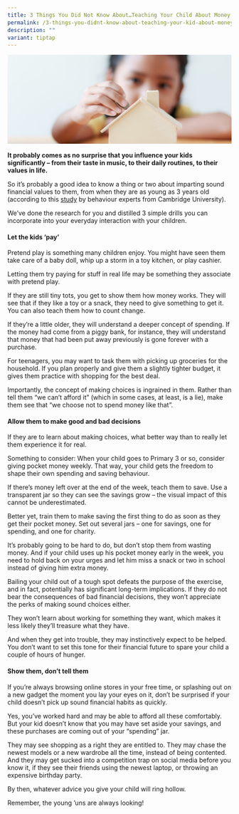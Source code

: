 ```yaml
---
title: 3 Things You Did Not Know About…Teaching Your Child About Money
permalink: /3-things-you-didnt-know-about-teaching-your-kid-about-money/
description: ""
variant: tiptap
---
```

![3 things](/images/3%20things.jfif)

**It probably comes as no surprise that you influence your kids significantly – from their taste in music, to their daily routines, to their values in life.**

So it’s probably a good idea to know a thing or two about imparting sound financial values to them, from when they are as young as 3 years old (according to this [study](https://mascdn.azureedge.net/cms/the-money-advice-service-habit-formation-and-learning-in-young-children-may2013.pdf) by behaviour experts from Cambridge University).

We’ve done the research for you and distilled 3 simple drills you can incorporate into your everyday interaction with your children. 

#### Let the kids ‘pay’

Pretend play is something many children enjoy. You might have seen them take care of a baby doll, whip up a storm in a toy kitchen, or play cashier.

Letting them try paying for stuff in real life may be something they associate with pretend play.

If they are still tiny tots, you get to show them how money works. They will see that if they like a toy or a snack, they need to give something to get it. You can also teach them how to count change. 

If they’re a little older, they will understand a deeper concept of spending. If the money had come from a piggy bank, for instance, they will understand that money that had been put away previously is gone forever with a purchase. 

For teenagers, you may want to task them with picking up groceries for the household. If you plan properly and give them a slightly tighter budget, it gives them practice with shopping for the best deal.

Importantly, the concept of making choices is ingrained in them. Rather than tell them “we can’t afford it” (which in some cases, at least, is a lie), make them see that “we choose not to spend money like that”. 
#### Allow them to make good and bad decisions

If they are to learn about making choices, what better way than to really let them experience it for real.

Something to consider: When your child goes to Primary 3 or so, consider giving pocket money weekly. That way, your child gets the freedom to shape their own spending and saving behaviour.

If there’s money left over at the end of the week, teach them to save. Use a transparent jar so they can see the savings grow – the visual impact of this cannot be underestimated. 

Better yet, train them to make saving the first thing to do as soon as they get their pocket money. Set out several jars – one for savings, one for spending, and one for charity.

It’s probably going to be hard to do, but don’t stop them from wasting money. And if your child uses up his pocket money early in the week, you need to hold back on your urges and let him miss a snack or two in school instead of giving him extra money.

Bailing your child out of a tough spot defeats the purpose of the exercise, and in fact, potentially has significant long-term implications. If they do not bear the consequences of bad financial decisions, they won’t appreciate the perks of making sound choices either. 

They won’t learn about working for something they want, which makes it less likely they’ll treasure what they have. 

And when they get into trouble, they may instinctively expect to be helped. You don’t want to set this tone for their financial future to spare your child a couple of hours of hunger.

#### Show them, don’t tell them

If you’re always browsing online stores in your free time, or splashing out on a new gadget the moment you lay your eyes on it, don’t be surprised if your child doesn’t pick up sound financial habits as quickly.

Yes, you’ve worked hard and may be able to afford all these comfortably. But your kid doesn’t know that you may have set aside your savings, and these purchases are coming out of your “spending” jar. 

They may see shopping as a right they are entitled to. They may chase the newest models or a new wardrobe all the time, instead of being contented. And they may get sucked into a competition trap on social media before you know it, if they see their friends using the newest laptop, or throwing an expensive birthday party.

By then, whatever advice you give your child will ring hollow. 

Remember, the young ’uns are always looking!